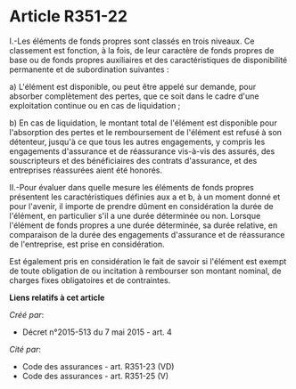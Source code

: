 # Article R351-22

I.-Les éléments de fonds propres sont classés en trois niveaux. Ce classement est fonction, à la fois, de leur caractère de
fonds propres de base ou de fonds propres auxiliaires et des caractéristiques de disponibilité permanente et de subordination
suivantes : 

a) L'élément est disponible, ou peut être appelé sur demande, pour absorber complètement des pertes, que ce soit dans le
cadre d'une exploitation continue ou en cas de liquidation ; 

b) En cas de liquidation, le montant total de l'élément est disponible pour l'absorption des pertes et le remboursement de
l'élément est refusé à son détenteur, jusqu'à ce que tous les autres engagements, y compris les engagements d'assurance et de
réassurance vis-à-vis des assurés, des souscripteurs et des bénéficiaires des contrats d'assurance, et des entreprises
réassurées aient été honorés. 

II.-Pour évaluer dans quelle mesure les éléments de fonds propres présentent les caractéristiques définies aux a et b, à un
moment donné et pour l'avenir, il importe de prendre dûment en considération la durée de l'élément, en particulier s'il a une
durée déterminée ou non. Lorsque l'élément de fonds propres a une durée déterminée, sa durée relative, en comparaison de la
durée des engagements d'assurance et de réassurance de l'entreprise, est prise en considération. 

Est également pris en considération le fait de savoir si l'élément est exempt de toute obligation de ou incitation à
rembourser son montant nominal, de charges fixes obligatoires et de contraintes.

**Liens relatifs à cet article**

_Créé par_:

  - Décret n°2015-513 du 7 mai 2015 - art. 4

_Cité par_:

  - Code des assurances - art. R351-23 (VD)
  - Code des assurances - art. R351-25 (V)
